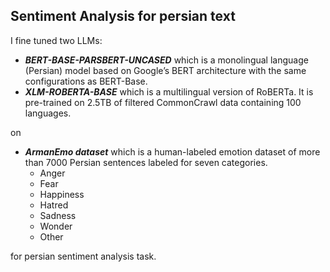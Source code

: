 ## Sentiment Analysis for persian text
I fine tuned two LLMs: 

- ***BERT-BASE-PARSBERT-UNCASED*** which is a monolingual language (Persian) model based on Google’s BERT architecture with the same configurations as BERT-Base.
- ***XLM-ROBERTA-BASE*** which is a multilingual version of RoBERTa. It is pre-trained on 2.5TB of filtered CommonCrawl data containing 100 languages.

on 
- ***ArmanEmo dataset*** which is a human-labeled emotion dataset of more than 7000 Persian sentences labeled for seven categories.
  - Anger
  - Fear
  - Happiness
  - Hatred
  - Sadness
  - Wonder
  - Other

for persian sentiment analysis task.
